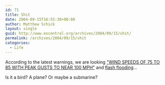 ```yaml
---
id: 71
title: Shit
date: 2004-09-15T16:55:30+00:00
author: Matthew Schick
layout: single
guid: http://www.excentral.org/archives/2004/09/15/shit/
permalink: /archives/2004/09/15/shit
categories:
  - Life
---
```

According to the latest warnings, we are looking <a href="http://www.weather.com/weather/alerts/?alertId=42527&dbSeq=null" target="_parent">"WIND SPEEDS OF 75 TO 85 WITH PEAK GUSTS TO NEAR 100 MPH"</a> and <a href="http://www.weather.com/weather/alerts/?alertId=41867&dbSeq=null" target="_parent">flash flooding</a>...

Is it a bird? A plane? Or maybe a submarine?